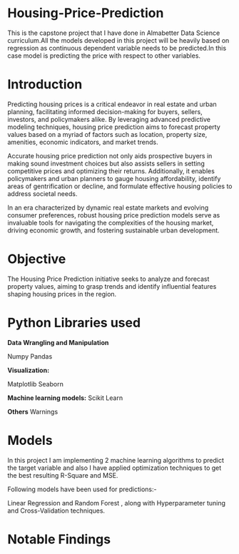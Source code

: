 # Housing-Price-Prediction
This is the capstone project that I have done in Almabetter Data Science curriculum.All the models developed in this project will be heavily based on regression as continuous dependent variable needs to be predicted.In this case model is predicting the price with respect to other variables.

# Introduction
Predicting housing prices is a critical endeavor in real estate and urban planning, facilitating informed decision-making for buyers, sellers, investors, and policymakers alike. By leveraging advanced predictive modeling techniques, housing price prediction aims to forecast property values based on a myriad of factors such as location, property size, amenities, economic indicators, and market trends.

Accurate housing price prediction not only aids prospective buyers in making sound investment choices but also assists sellers in setting competitive prices and optimizing their returns. Additionally, it enables policymakers and urban planners to gauge housing affordability, identify areas of gentrification or decline, and formulate effective housing policies to address societal needs.

In an era characterized by dynamic real estate markets and evolving consumer preferences, robust housing price prediction models serve as invaluable tools for navigating the complexities of the housing market, driving economic growth, and fostering sustainable urban development.

# Objective
The Housing Price Prediction initiative seeks to analyze and forecast property values, aiming to grasp trends and identify influential features shaping housing prices in the region.

# Python Libraries used
**Data Wrangling and Manipulation**

Numpy
Pandas

**Visualization:**

Matplotlib
Seaborn

**Machine learning models:**
Scikit Learn

**Others**
Warnings

# Models
In this project I am implementing 2 machine learning algorithms to predict the target variable and also I have applied optimization techniques to get the best resulting R-Square and MSE.

Following models have been used for predictions:-

Linear Regression and Random Forest , along with Hyperparameter tuning and Cross-Validation techniques.

# Notable Findings

